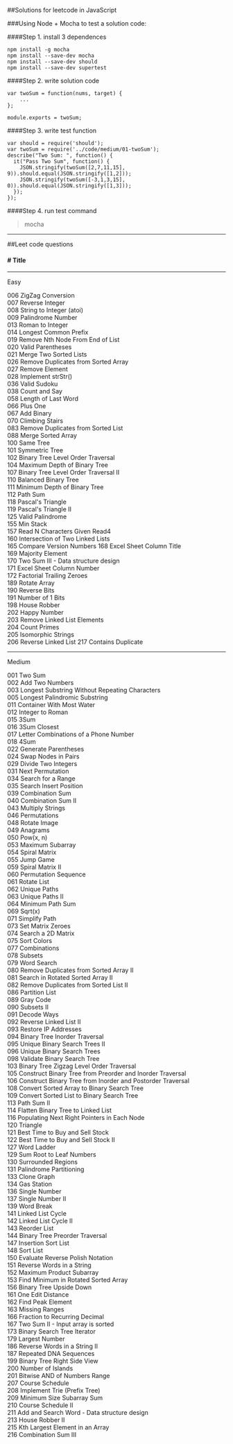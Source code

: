 ##Solutions for leetcode in JavaScript

###Using Node + Mocha to test a solution code:    

####Step 1. install 3 dependences  
````
npm install -g mocha  
npm install --save-dev mocha    
npm install --save-dev should    
npm install --save-dev supertest   

````
####Step 2. write solution code  
````
var twoSum = function(nums, target) {
	...
};

module.exports = twoSum;
````
  
####Step 3. write test function  
````
var should = require('should');
var twoSum = require('../code/medium/01-twoSum');
describe("Two Sum: ", function() {
  it("Pass Two Sum", function() {
    JSON.stringify(twoSum([2,7,11,15], 9)).should.equal(JSON.stringify([1,2]));
    JSON.stringify(twoSum([-3,1,3,15], 0)).should.equal(JSON.stringify([1,3]));
  });
});

````


####Step 4. run test command   

> mocha   

------  

##Leet code questions 

#### # Title

---------------------
Easy   

006	ZigZag Conversion  
007	Reverse Integer  
008	String to Integer (atoi)	 
009	Palindrome Number	 
013	Roman to Integer  
014	Longest Common Prefix	 
019	Remove Nth Node From End of List   
020	Valid Parentheses	 
021	Merge Two Sorted Lists	   
026	Remove Duplicates from Sorted Array	  
027	Remove Element	 
028	Implement strStr()	 
036	Valid Sudoku	 
038	Count and Say	  
058	Length of Last Word	   
066	Plus One	 
067	Add Binary	  
070	Climbing Stairs	 
083	Remove Duplicates from Sorted List	 
088	Merge Sorted Array	
100	Same Tree	 
101	Symmetric Tree	
102	Binary Tree Level Order Traversal	 
104	Maximum Depth of Binary Tree	
107	Binary Tree Level Order Traversal II	
110	Balanced Binary Tree	
111	Minimum Depth of Binary Tree	
112	Path Sum	 
118	Pascal's Triangle	 
119	Pascal's Triangle II	
125	Valid Palindrome	
155	Min Stack	 
157	Read N Characters Given Read4  
160	Intersection of Two Linked Lists  
165	Compare Version Numbers	
168	Excel Sheet Column Title	
169	Majority Element	
170	Two Sum III - Data structure design 	
171	Excel Sheet Column Number	 
172	Factorial Trailing Zeroes	 
189	Rotate Array	
190	Reverse Bits	
191	Number of 1 Bits	
198	House Robber	
202	Happy Number	
203	Remove Linked List Elements	 
204	Count Primes	
205	Isomorphic Strings	
206	Reverse Linked List	
217	Contains Duplicate	

--------------------------------  
Medium  

001	Two Sum	 
002	Add Two Numbers	 
003	Longest Substring Without Repeating Characters	 
005	Longest Palindromic Substring	 
011	Container With Most Water	 
012	Integer to Roman	 
015	3Sum	 
016	3Sum Closest	 
017	Letter Combinations of a Phone Number	 
018	4Sum	 
022	Generate Parentheses	 
024	Swap Nodes in Pairs	 
029	Divide Two Integers	 
031	Next Permutation	 
034	Search for a Range	 
035	Search Insert Position	 
039	Combination Sum	 
040	Combination Sum II	
043	Multiply Strings	 
046	Permutations	 
048	Rotate Image	 
049	Anagrams	 
050	Pow(x, n)	 
053	Maximum Subarray	 
054	Spiral Matrix	 
055	Jump Game	 
059	Spiral Matrix II	 
060	Permutation Sequence	 
061	Rotate List	 
062	Unique Paths	 
063	Unique Paths II	 
064	Minimum Path Sum	 
069	Sqrt(x)	 
071	Simplify Path	 
073	Set Matrix Zeroes	 
074	Search a 2D Matrix	 
075	Sort Colors	 
077	Combinations	 
078	Subsets	 
079	Word Search	 
080	Remove Duplicates from Sorted Array II	 
081	Search in Rotated Sorted Array II	 
082	Remove Duplicates from Sorted List II	 
086	Partition List	 
089	Gray Code	 
090	Subsets II	 
091	Decode Ways	 
092	Reverse Linked List II	 
093	Restore IP Addresses	 
094	Binary Tree Inorder Traversal	 
095	Unique Binary Search Trees II	 
096	Unique Binary Search Trees	 
098	Validate Binary Search Tree	 
103	Binary Tree Zigzag Level Order Traversal	 
105	Construct Binary Tree from Preorder and Inorder Traversal	 
106	Construct Binary Tree from Inorder and Postorder Traversal	 
108	Convert Sorted Array to Binary Search Tree	 
109	Convert Sorted List to Binary Search Tree	 
113	Path Sum II	 
114	Flatten Binary Tree to Linked List	 
116	Populating Next Right Pointers in Each Node	 
120	Triangle	 
121	Best Time to Buy and Sell Stock	 
122	Best Time to Buy and Sell Stock II	 
127	Word Ladder	 
129	Sum Root to Leaf Numbers	 
130	Surrounded Regions	 
131	Palindrome Partitioning	 
133	Clone Graph	 
134	Gas Station	 
136	Single Number	 
137	Single Number II	 
139	Word Break	 
141	Linked List Cycle	 
142	Linked List Cycle II	 
143	Reorder List	 
144	Binary Tree Preorder Traversal	 
147	Insertion Sort List	 
148	Sort List	 
150	Evaluate Reverse Polish Notation	 
151	Reverse Words in a String	 
152	Maximum Product Subarray	 
153	Find Minimum in Rotated Sorted Array	 
156	Binary Tree Upside Down 	 
161	One Edit Distance 	 
162	Find Peak Element	 
163	Missing Ranges 	 
166	Fraction to Recurring Decimal	 
167	Two Sum II - Input array is sorted 	 
173	Binary Search Tree Iterator	 
179	Largest Number	 
186	Reverse Words in a String II 	 
187	Repeated DNA Sequences	 
199	Binary Tree Right Side View	 
200	Number of Islands	 
201	Bitwise AND of Numbers Range	 
207	Course Schedule	 
208	Implement Trie (Prefix Tree)	 
209	Minimum Size Subarray Sum	 
210	Course Schedule II	 
211	Add and Search Word - Data structure design  
213	House Robber II	 
215	Kth Largest Element in an Array	 
216	Combination Sum III	  

